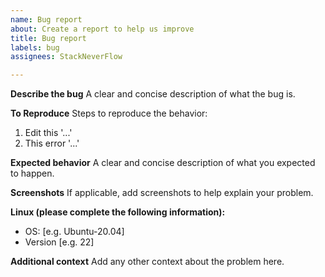 ```yaml
---
name: Bug report
about: Create a report to help us improve
title: Bug report
labels: bug
assignees: StackNeverFlow

---
```


**Describe the bug**
A clear and concise description of what the bug is.

**To Reproduce**
Steps to reproduce the behavior:
1. Edit this '...'
2. This error '...'

**Expected behavior**
A clear and concise description of what you expected to happen.

**Screenshots**
If applicable, add screenshots to help explain your problem.

**Linux (please complete the following information):**
 - OS: [e.g. Ubuntu-20.04]
 - Version [e.g. 22]

**Additional context**
Add any other context about the problem here.
